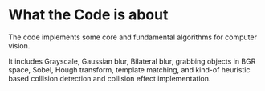 # What the Code is about


The code implements some core and fundamental algorithms for computer vision.


It includes Grayscale, Gaussian blur, Bilateral blur, grabbing objects in BGR space, Sobel, Hough transform, template matching, and kind-of heuristic based collision detection and collision effect implementation.
